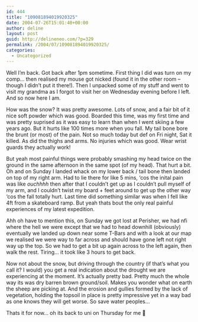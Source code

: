 ```yaml
---
id: 444
title: "109081894019920325"
date: 2004-07-26T15:01:40+00:00
author: deline
layout: post
guid: http://delineneo.com/?p=329
permalink: /2004/07/109081894019920325/
categories:
  - Uncategorized
---
```

Well I&#8217;m back. Got back after 1pm sometime. First thing I did was turn on my comp&#8230; then realised my mouse got nicked (found it in the other room &#8211; though I didn&#8217;t put it there!). Then I unpacked some of my stuff and went to visit my grandma as I forgot to visit her on Wednesday evening before I left. And so now here I am.

How was the snow? It was pretty awesome. Lots of snow, and a fair bit of it nice soft powder which was good. Boarded this time, was my first time and was pretty suprised as it was easy to learn than when I went skiing a few years ago. But it hurts like 100 times more when you fall. My tail bone bore the brunt (or most) of the pain. Not so much today but def on Fri night, Sat it killed. As did the thighs and arms. No injuries which was good. Wear wrist guards they actually work!

But yeah most painful things were probably smashing my head twice on the ground in the same afternoon in the same spot (of my head). That hurt a bit. Oh and on Sunday I landed whack on my lower back / tail bone then landed on top of my right arm. Had to lie there for like 5 mins, &#8216;cos the inital pain was like _ouchhhh_ then after that I couldn&#8217;t get up as I couldn&#8217;t pull myself of my arm, and I couldn&#8217;t twist my board + feet around to get up the other way &#8216;cos the fall totally hurt. Last time did something similar was when I fell like 4ft from a skateboard ramp. But yeah thats bout the only real painful experiences of my latest expedition.

Ahh oh have to mention this, on Sunday we got lost at Perisher, we had nfi where the hell we were except that we had to head downhill (obviously) eventually we landed up down near some T-Bars and with a look at our map we realised we were way to far across and should have gone left not right way up the top. So we had to get a bit up again across to the left again, then walk the rest. Tiring&#8230; it took like 3 hours to get back.

Now not about the snow, but driving through the country (if that&#8217;s what you call it? I would) you get a real indication about the drought we are experiencing at the moment. It&#8217;s actually pretty bad. Pretty much the whole way its was dry barren brown ground/soil. Makes you wonder what on earth the sheep are picking at. And the erosion and gullies formed by the lack of vegetation, holding the topsoil in place is pretty impressive yet in a way bad as one knows they will get worse. So save water peoples&#8230;

Thats it for now&#8230; oh its back to uni on Thursday for me 🙁

